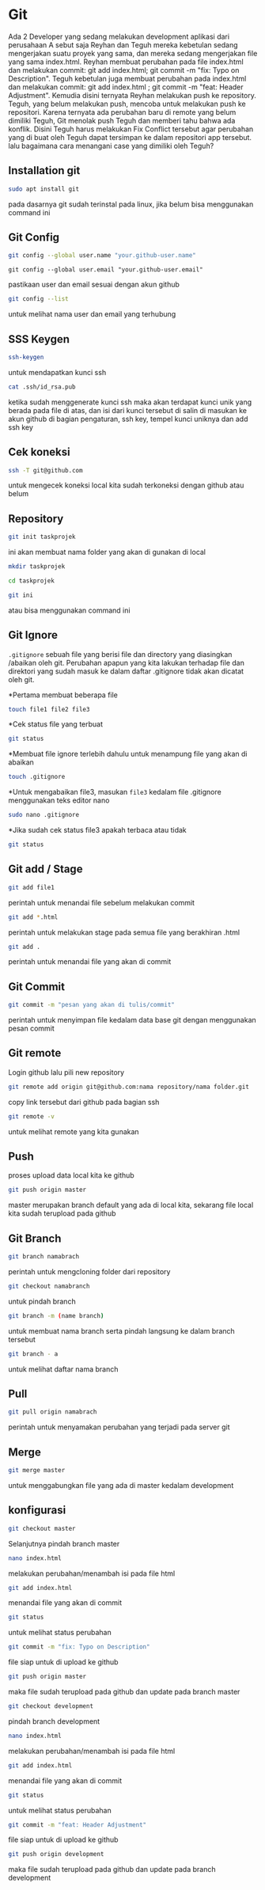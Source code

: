 # Git
Ada 2 Developer yang sedang melakukan development aplikasi dari perusahaan A sebut saja Reyhan dan Teguh mereka kebetulan sedang mengerjakan suatu proyek yang sama, dan mereka sedang mengerjakan file yang sama index.html. Reyhan membuat perubahan pada file index.html dan melakukan commit: git add index.html; git commit -m "fix: Typo on Description". Teguh kebetulan juga membuat perubahan pada index.html dan melakukan commit: git add index.html ; git commit -m "feat: Header Adjustment". Kemudia disini ternyata Reyhan melakukan push ke repository. Teguh, yang belum melakukan push, mencoba untuk melakukan push ke repositori. Karena ternyata ada perubahan baru di remote yang belum dimiliki Teguh, Git menolak push Teguh dan memberi tahu bahwa ada konflik. Disini Teguh harus melakukan Fix Conflict tersebut agar perubahan yang di buat oleh Teguh dapat tersimpan ke dalam repositori app tersebut. lalu bagaimana cara menangani case yang dimiliki oleh Teguh?

## Installation git
```bash
sudo apt install git
```
pada dasarnya git sudah terinstal pada linux, jika belum bisa menggunakan command ini

## Git Config
```bash
git config --global user.name "your.github-user.name"
```
```
git config --global user.email "your.github-user.email"
```
pastikaan user dan email sesuai dengan akun github

```bash
git config --list
```
untuk melihat nama user dan email yang terhubung

## SSS Keygen
```bash
ssh-keygen
```
untuk mendapatkan kunci ssh
```bash
cat .ssh/id_rsa.pub
```
ketika sudah menggenerate kunci ssh maka akan terdapat kunci unik yang berada pada file di atas, dan isi dari kunci tersebut di salin di masukan ke akun github di bagian pengaturan, ssh key, tempel kunci uniknya dan add ssh key

## Cek koneksi
```bash
ssh -T git@github.com
```
untuk mengecek koneksi local kita sudah terkoneksi dengan github atau belum

## Repository
```bash
git init taskprojek
```
ini akan membuat nama folder yang akan di gunakan di local
```bash
mkdir taskprojek
```
```bash
cd taskprojek
```
```bash
git ini
```
atau bisa menggunakan command ini

## Git Ignore
`.gitignore` sebuah file yang berisi file dan directory yang diasingkan /abaikan oleh git. Perubahan apapun yang kita lakukan terhadap file dan direktori yang sudah masuk ke dalam daftar .gitignore tidak akan dicatat oleh git.

*Pertama membuat beberapa file
```bash
touch file1 file2 file3
```
*Cek status file yang terbuat
```bash
git status
```
*Membuat file ignore terlebih dahulu untuk menampung file yang akan di abaikan
```bash
touch .gitignore
```
*Untuk mengabaikan file3, masukan `file3` kedalam file .gitignore menggunakan teks editor nano
```bash
sudo nano .gitignore
```
*Jika sudah cek status file3 apakah terbaca atau tidak
```bash
git status
```

## Git add / Stage
```bash
git add file1
```
perintah untuk menandai file sebelum melakukan commit
```bash
git add *.html
```
perintah untuk melakukan stage pada semua file yang berakhiran .html
```bash
git add .
```
perintah untuk menandai file yang akan di commit

## Git Commit
``` bash 
git commit -m "pesan yang akan di tulis/commit"
```
perintah untuk menyimpan file kedalam data base git dengan menggunakan pesan commit

## Git remote
Login github lalu pili new repository
```bash
git remote add origin git@github.com:nama repository/nama folder.git
```
copy link tersebut dari github pada bagian ssh

```bash
git remote -v
```
untuk melihat remote yang kita gunakan

## Push
proses upload data local kita ke github
```bash
git push origin master
```
master merupakan branch default yang ada di local kita, sekarang file local kita sudah terupload pada github

## Git Branch
```bash
git branch namabrach
```
perintah untuk mengcloning folder dari repository
```bash
git checkout namabranch
```
untuk pindah branch
```bash
git branch -m (name branch)
```
untuk membuat nama branch serta pindah langsung ke dalam branch tersebut
```bash
git branch - a
```
untuk melihat daftar nama branch

## Pull
```bash
git pull origin namabrach
```
perintah untuk menyamakan perubahan yang terjadi pada server git

## Merge
```bash
git merge master
```
untuk menggabungkan file yang ada di master kedalam development


## konfigurasi
```bash
git checkout master
```
Selanjutnya pindah branch master
```bash
nano index.html
```
melakukan perubahan/menambah isi pada file html
```bash
git add index.html
```
menandai file yang akan di commit
```bash
git status
```
untuk melihat status perubahan
```bash
git commit -m "fix: Typo on Description"
```
file siap untuk di upload ke github
```bash
git push origin master
```
maka file sudah terupload pada github dan update pada branch master

```bash
git checkout development
```
pindah branch development
```bash
nano index.html
```
melakukan perubahan/menambah isi pada file html
```bash
git add index.html
```
menandai file yang akan di commit
```bash
git status
```
untuk melihat status perubahan
```bash
git commit -m "feat: Header Adjustment"
```
file siap untuk di upload ke github
```bash
git push origin development
```
maka file sudah terupload pada github dan update pada branch development
